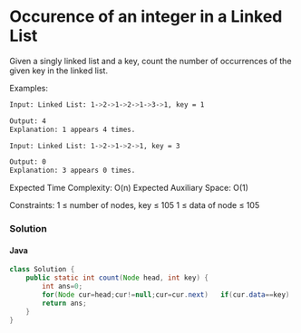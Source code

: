 # Occurence of an integer in a Linked List

Given a singly linked list and a key, count the number of occurrences of the given key in the linked list.

Examples:

```bash
Input: Linked List: 1->2->1->2->1->3->1, key = 1

Output: 4
Explanation: 1 appears 4 times.
```

```bash
Input: Linked List: 1->2->1->2->1, key = 3

Output: 0
Explanation: 3 appears 0 times.
```

Expected Time Complexity: O(n)
Expected Auxiliary Space: O(1)

Constraints:
1 ≤ number of nodes, key ≤ 105
1 ≤ data of node ≤ 105

### Solution

#### Java

```java
class Solution {
    public static int count(Node head, int key) {
        int ans=0;
        for(Node cur=head;cur!=null;cur=cur.next)   if(cur.data==key)   ans++;
        return ans;
    }
}
```
